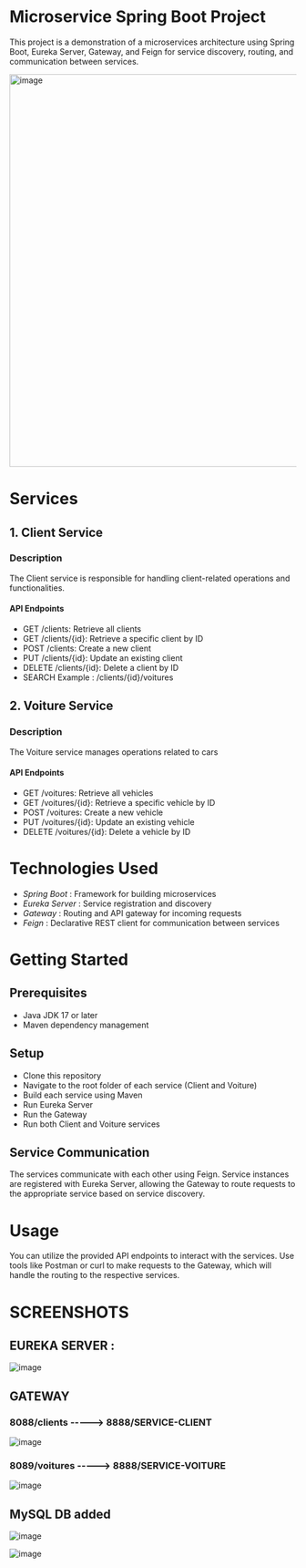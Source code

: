 # Microservice Spring Boot Project

This project is a demonstration of a microservices architecture using Spring Boot, Eureka Server, Gateway, and Feign for service discovery, routing, and communication between services.

<img width="689" alt="image" src="https://github.com/HansLanda14ib/microservices-spring-v1/assets/100965812/fa9bdea8-8ef9-43b5-b36a-42d41f94e297">


# Services
## 1. Client Service
### Description
The Client service is responsible for handling client-related operations and functionalities.

#### API Endpoints
* GET /clients: Retrieve all clients
* GET /clients/{id}: Retrieve a specific client by ID
* POST /clients: Create a new client
* PUT /clients/{id}: Update an existing client
* DELETE /clients/{id}: Delete a client by ID
* SEARCH Example : /clients/{id}/voitures

## 2. Voiture Service
### Description
The Voiture service manages operations related to cars

#### API Endpoints
* GET /voitures: Retrieve all vehicles
* GET /voitures/{id}: Retrieve a specific vehicle by ID
* POST /voitures: Create a new vehicle
* PUT /voitures/{id}: Update an existing vehicle
* DELETE /voitures/{id}: Delete a vehicle by ID


# Technologies Used
* *Spring Boot* : Framework for building microservices
* *Eureka Server* : Service registration and discovery
* *Gateway* : Routing and API gateway for incoming requests
* *Feign* : Declarative REST client for communication between services


# Getting Started
## Prerequisites
* Java JDK 17 or later
* Maven dependency management
## Setup
* Clone this repository
* Navigate to the root folder of each service (Client and Voiture)
* Build each service using Maven
* Run Eureka Server
* Run the Gateway
* Run both Client and Voiture services
## Service Communication
The services communicate with each other using Feign. Service instances are registered with Eureka Server, allowing the Gateway to route requests to the appropriate service based on service discovery.

# Usage
You can utilize the provided API endpoints to interact with the services. Use tools like Postman or curl to make requests to the Gateway, which will handle the routing to the respective services.



# SCREENSHOTS
## EUREKA SERVER : 

![image](https://github.com/HansLanda14ib/microservices-spring-v1/assets/100965812/af2b12dc-f29c-4e42-a730-9b92be251333)

## GATEWAY 

### 8088/clients -----> 8888/SERVICE-CLIENT

![image](https://github.com/HansLanda14ib/microservices-spring-v1/assets/100965812/1e828c6c-0e94-49a1-a4bb-9c0ade4e13a3)

### 8089/voitures -----> 8888/SERVICE-VOITURE

![image](https://github.com/HansLanda14ib/microservices-spring-v1/assets/100965812/71f3d138-7f7e-4ff6-8dac-39fc64a3e569)

## MySQL DB added 

![image](https://github.com/HansLanda14ib/microservices-spring-v1/assets/100965812/1171242d-e8fb-4405-9ed3-4e54c94e1f3a)

![image](https://github.com/HansLanda14ib/microservices-spring-v1/assets/100965812/011be3fc-a1ee-44cf-828e-5fd810f7b049)





